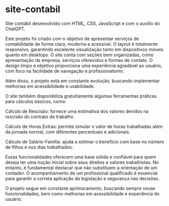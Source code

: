 # site-contabil
Site contábil desenvolvido com HTML, CSS, JavaScript e com o auxílio do ChatGPT.

Este projeto foi criado com o objetivo de apresentar serviços de contabilidade de forma clara, moderna e acessível. O layout é totalmente responsivo, garantindo excelente visualização tanto em dispositivos móveis quanto em desktops. O site conta com seções bem organizadas, como apresentação da empresa, serviços oferecidos e formas de contato. O design limpo e objetivo proporciona uma experiência agradável ao usuário, com foco na facilidade de navegação e profissionalismo.

Além disso, o projeto está em constante evolução, buscando implementar melhorias em acessibilidade e usabilidade.

O site também disponibiliza gratuitamente algumas ferramentas práticas para cálculos básicos, como:

Cálculo de Rescisão: fornece uma estimativa dos valores devidos na rescisão do contrato de trabalho.

Cálculo de Horas Extras: permite simular o valor de horas trabalhadas além da jornada normal, com diferentes percentuais e adicionais.

Cálculo de Salário-Família: ajuda a estimar o benefício com base no número de filhos e nos dias trabalhados.

Essas funcionalidades oferecem uma base sólida e confiável para quem deseja ter uma noção inicial sobre seus direitos e valores trabalhistas. No entanto, é fundamental destacar que não substituem a orientação de um contador. O acompanhamento de um profissional qualificado é essencial para garantir a correta aplicação da legislação e segurança nas decisões.

O projeto segue em constante aprimoramento, buscando sempre novas funcionalidades, bem como melhorias em acessibilidade e experiência do usuário.

